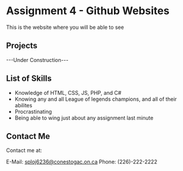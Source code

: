# Assignment 4 - Github Websites

This is the website where you will be able to see 

## Projects

---Under Construction---

## List of Skills

- Knowledge of HTML, CSS, JS, PHP, and C#
- Knowing any and all League of legends champions, and all of their abilites
- Procrastinating
- Being able to wing just about any assignment last minute

## Contact Me
Contact me at:

E-Mail: sploj6236@conestogac.on.ca
Phone: (226)-222-2222
